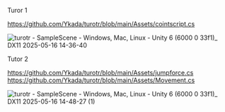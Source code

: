 Turor 1

https://github.com/Ykada/turotr/blob/main/Assets/cointscript.cs

![turotr - SampleScene - Windows, Mac, Linux - Unity 6 (6000 0 33f1)_ _DX11_ 2025-05-16 14-36-40](https://github.com/user-attachments/assets/e8a9db70-e08c-4a43-9ace-ab3d5488d118)

Tutor 2

https://github.com/Ykada/turotr/blob/main/Assets/jumpforce.cs
https://github.com/Ykada/turotr/blob/main/Assets/Movement.cs

![turotr - SampleScene - Windows, Mac, Linux - Unity 6 (6000 0 33f1)_ _DX11_ 2025-05-16 14-48-27 (1)](https://github.com/user-attachments/assets/5c35c8a2-f945-4adf-9c2a-fa3eed826b06)
